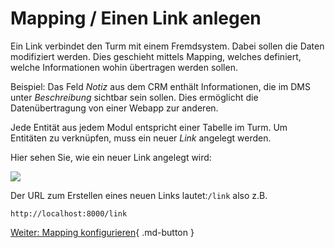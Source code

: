 # Mapping / Einen Link anlegen

Ein Link verbindet den Turm mit einem Fremdsystem. Dabei sollen die Daten modifiziert werden. Dies geschieht mittels Mapping, welches definiert, welche Informationen wohin übertragen werden sollen.

Beispiel: Das Feld *Notiz* aus dem CRM enthält Informationen, die im DMS unter *Beschreibung* sichtbar sein sollen. Dies ermöglicht die Datenübertragung von einer Webapp zur anderen.

Jede Entität aus jedem Modul entspricht einer Tabelle im Turm. Um Entitäten zu verknüpfen, muss ein neuer *Link* angelegt werden.

Hier sehen Sie, wie ein neuer Link angelegt wird:

![](img/new_link.png)

Der URL zum Erstellen eines neuen Links lautet:```/link```
also z.B.
```
http://localhost:8000/link
```

 [Weiter: Mapping konfigurieren](mapping.md){ .md-button }